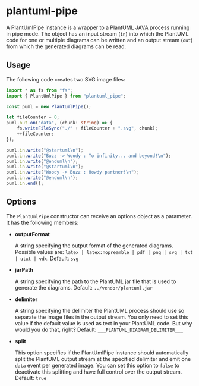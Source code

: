 # plantuml-pipe

A PlantUmlPipe instance is a wrapper to a PlantUML JAVA process running in pipe mode.
The object has an input stream (`in`) into which the PlantUML code for one or multiple diagrams can be written
and an output stream (`out`) from which the generated diagrams can be read.

## Usage

The following code creates two SVG image files:

```typescript
import * as fs from "fs";
import { PlantUmlPipe } from "plantuml_pipe";

const puml = new PlantUmlPipe();

let fileCounter = 0;
puml.out.on("data", (chunk: string) => {
    fs.writeFileSync("./" + fileCounter + ".svg", chunk);
    ++fileCounter;
});

puml.in.write("@startuml\n");
puml.in.write("Buzz -> Woody : To infinity... and beyond!\n");
puml.in.write("@enduml\n");
puml.in.write("@startuml\n");
puml.in.write("Woody -> Buzz : Howdy partner!\n");
puml.in.write("@enduml\n");
puml.in.end();
```

## Options

The `PlantUmlPipe` constructor can receive an options object as a parameter. It has the following members:

-   **outputFormat**

    A string specifying the output format of the generated diagrams.
    Possible values are: `latex | latex:nopreamble | pdf | png | svg | txt | utxt | vdx`. Default: `svg`

-   **jarPath**

    A string specifying the path to the PlantUML jar file that is used to generate the diagrams.
    Default: `../vendor/plantuml.jar`

-   **delimiter**

    A string specifying the delimiter the PlantUML process should use so separate the image files in the output stream.
    You only need to set this value if the default value is used as text in your PlantUML code.
    But why would you do that, right? Default: `___PLANTUML_DIAGRAM_DELIMITER___`

-   **split**

    This option specifies if the PlantUmlPipe instance should automatically split the PlantUML output stream at the
    specified delimiter and emit one `data` event per generated image. You can set this option to `false` to deactivate
    this splitting and have full control over the output stream. Default: `true`
